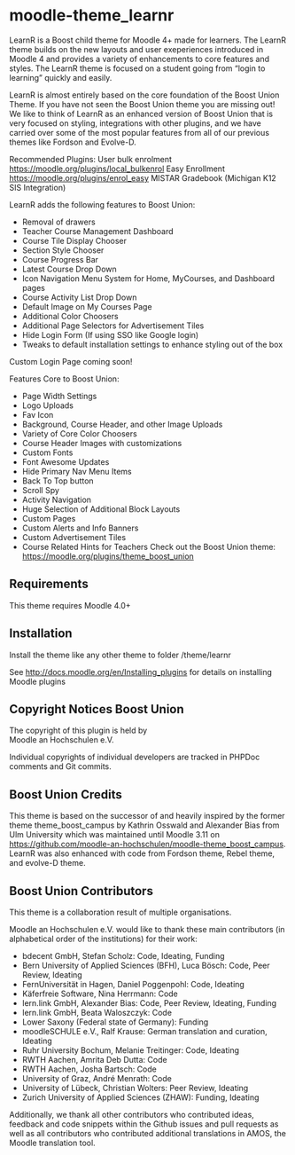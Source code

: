 moodle-theme_learnr
========================

LearnR is a Boost child theme for Moodle 4+ made for learners.  The LearnR theme builds on the new layouts and user exeperiences introduced in Moodle 4 and provides a variety of enhancements to core features and styles.  The LearnR theme is focused on a student going from “login to learning” quickly and easily.

LearnR is almost entirely based on the core foundation of the Boost Union Theme.  If you have not seen the Boost Union theme you are missing out! We like to think of LearnR as an enhanced version of Boost Union that is very focused on styling, integrations with other plugins, and we have carried over some of the most popular features from all of our previous themes like Fordson and Evolve-D.  

Recommended Plugins:
User bulk enrolment https://moodle.org/plugins/local_bulkenrol
Easy Enrollment https://moodle.org/plugins/enrol_easy
MISTAR Gradebook (Michigan K12 SIS Integration)

LearnR adds the following features to Boost Union:
* Removal of drawers
* Teacher Course Management Dashboard
* Course Tile Display Chooser
* Section Style Chooser
* Course Progress Bar
* Latest Course Drop Down
* Icon Navigation Menu System for Home, MyCourses, and Dashboard pages
* Course Activity List Drop Down
* Default Image on My Courses Page
* Additional Color Choosers
* Additional Page Selectors for Advertisement Tiles
* Hide Login Form (If using SSO like Google login)
* Tweaks to default installation settings to enhance styling out of the box

Custom Login Page coming soon!

Features Core to Boost Union:
* Page Width Settings
* Logo Uploads
* Fav Icon
* Background, Course Header, and other Image Uploads
* Variety of Core Color Choosers
* Course Header Images with customizations
* Custom Fonts
* Font Awesome Updates
* Hide Primary Nav Menu Items
* Back To Top button
* Scroll Spy
* Activity Navigation
* Huge Selection of Additional Block Layouts
* Custom Pages
* Custom Alerts and Info Banners
* Custom Advertisement Tiles
* Course Related Hints for Teachers
Check out the Boost Union theme: https://moodle.org/plugins/theme_boost_union 


Requirements
------------

This theme requires Moodle 4.0+


Installation
------------

Install the theme like any other theme to folder
/theme/learnr

See http://docs.moodle.org/en/Installing_plugins for details on installing Moodle plugins



Copyright Notices Boost Union
---------

The copyright of this plugin is held by\
Moodle an Hochschulen e.V.

Individual copyrights of individual developers are tracked in PHPDoc comments and Git commits.


Boost Union Credits
-------

This theme is based on the successor of and heavily inspired by the former theme theme_boost_campus by Kathrin Osswald and Alexander Bias from Ulm University which was maintained until Moodle 3.11 on https://github.com/moodle-an-hochschulen/moodle-theme_boost_campus.  
LearnR was also enhanced with code from Fordson theme, Rebel theme, and evolve-D theme.


Boost Union Contributors
------------

This theme is a collaboration result of multiple organisations.

Moodle an Hochschulen e.V. would like to thank these main contributors (in alphabetical order of the institutions) for their work:

* bdecent GmbH, Stefan Scholz: Code, Ideating, Funding
* Bern University of Applied Sciences (BFH), Luca Bösch: Code, Peer Review, Ideating
* FernUniversität in Hagen, Daniel Poggenpohl: Code, Ideating
* Käferfreie Software, Nina Herrmann: Code
* lern.link GmbH, Alexander Bias: Code, Peer Review, Ideating, Funding
* lern.link GmbH, Beata Waloszczyk: Code
* Lower Saxony (Federal state of Germany): Funding
* moodleSCHULE e.V., Ralf Krause: German translation and curation, Ideating
* Ruhr University Bochum, Melanie Treitinger: Code, Ideating
* RWTH Aachen, Amrita Deb Dutta: Code
* RWTH Aachen, Josha Bartsch: Code
* University of Graz, André Menrath: Code
* University of Lübeck, Christian Wolters: Peer Review, Ideating
* Zurich University of Applied Sciences (ZHAW): Funding, Ideating

Additionally, we thank all other contributors who contributed ideas, feedback and code snippets within the Github issues and pull requests as well as all contributors who contributed additional translations in AMOS, the Moodle translation tool.
